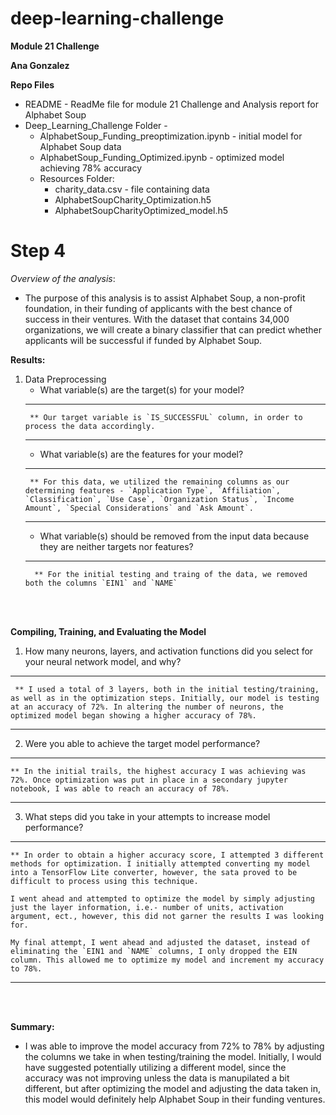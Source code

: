 # deep-learning-challenge
**Module 21 Challenge**

**Ana Gonzalez**

**Repo Files**
 * README - ReadMe file for module 21 Challenge and Analysis report for Alphabet Soup
 * Deep_Learning_Challenge Folder - 
     * AlphabetSoup_Funding_preoptimization.ipynb - initial model for Alphabet Soup data
     * AlphabetSoup_Funding_Optimized.ipynb - optimized model achieving 78% accuracy
     * Resources Folder:
        * charity_data.csv - file containing data
        * AlphabetSoupCharity_Optimization.h5
        * AlphabetSoupCharityOptimized_model.h5

# Step 4

*Overview of the analysis*: 
 - The purpose of this analysis is to assist Alphabet Soup, a non-profit foundation, in their funding of applicants with the best chance of success in their ventures. With the dataset that contains 34,000 organizations, we will create a binary classifier that can predict whether applicants will be successful if funded by Alphabet Soup.


**Results:** 
1. Data Preprocessing
    * What variable(s) are the target(s) for your model? 
    ---
        ** Our target variable is `IS_SUCCESSFUL` column, in order to process the data accordingly.
    ---
    * What variable(s) are the features for your model?
    ---
        ** For this data, we utilized the remaining columns as our determining features - `Application Type`, `Affiliation`, `Classification`, `Use Case`, `Organization Status`, `Income Amount`, `Special Considerations` and `Ask Amount`.
    ---
    * What variable(s) should be removed from the input data because they are neither targets nor features?
    ---
         ** For the initial testing and traing of the data, we removed both the columns `EIN1` and `NAME`
<br></br>

**Compiling, Training, and Evaluating the Model**
1. How many neurons, layers, and activation functions did you select for your neural network model, and why?
---
     ** I used a total of 3 layers, both in the initial testing/training, as well as in the optimization steps. Initially, our model is testing at an accuracy of 72%. In altering the number of neurons, the optimized model began showing a higher accuracy of 78%.
---
2. Were you able to achieve the target model performance?
---
    ** In the initial trails, the highest accuracy I was achieving was 72%. Once optimization was put in place in a secondary jupyter notebook, I was able to reach an accuracy of 78%.
---
3. What steps did you take in your attempts to increase model performance?
---
    ** In order to obtain a higher accuracy score, I attempted 3 different methods for optimization. I initially attempted converting my model into a TensorFlow Lite converter, however, the sata proved to be difficult to process using this technique.  

    I went ahead and attempted to optimize the model by simply adjusting just the layer information, i.e.- number of units, activation argument, ect., however, this did not garner the results I was looking for.

    My final attempt, I went ahead and adjusted the dataset, instead of eliminating the `EIN1 and `NAME` columns, I only dropped the EIN column. This allowed me to optimize my model and increment my accuracy to 78%.
---
<br></br>

**Summary:** 
 - I was able to improve the model accuracy from 72% to 78% by adjusting the columns we take in when testing/training the model. Initially, I would have suggested potentially utilizing a different model, since the accuracy was not improving unless the data is manupilated a bit different, but after optimizing the model and adjusting the data taken in, this model would definitely help Alphabet Soup in their funding ventures.
